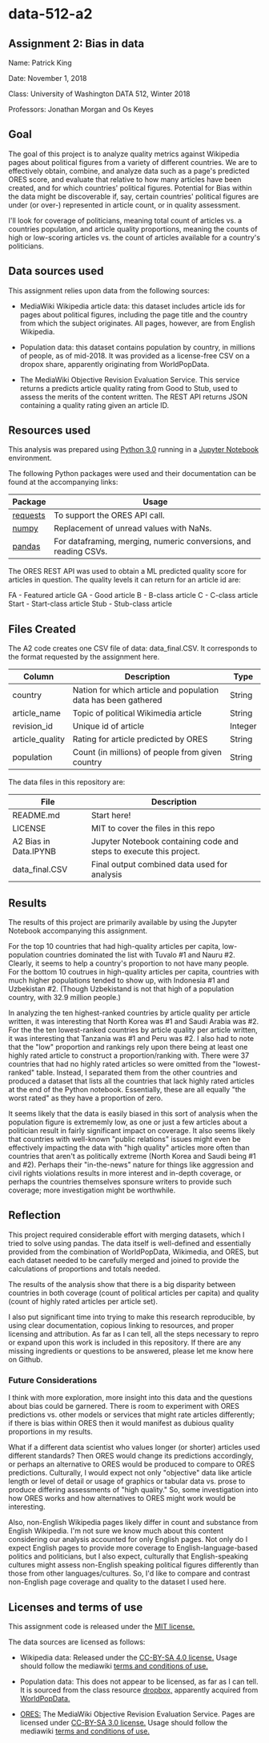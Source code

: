 # data-512-a2

## Assignment 2: Bias in data

Name: Patrick King

Date: November 1, 2018

Class: University of Washington DATA 512, Winter 2018

Professors: Jonathan Morgan and Os Keyes

## Goal
The goal of this project is to analyze quality metrics against Wikipedia pages about political figures from a variety of different countries. We are to effectively obtain, combine, and analyze data such as a page's predicted ORES score, and evaluate that relative to how many articles have been created, and for which countries' political figures.  Potential for Bias within the data might be discoverable if, say, certain countries' political figures are under (or over-) represented in article count, or in quality assessment.

I'll look for coverage of politicians, meaning total count of articles vs. a countries population, and article quality proportions, meaning the counts of high or low-scoring articles vs. the count of articles available for a country's politicians. 

## Data sources used

This assignment relies upon data from the following sources:

* MediaWiki Wikipedia article data: this dataset includes article ids for pages about political figures, including the page title and the country from which the subject originates. All pages, however, are from English Wikipedia.

* Population data: this dataset contains population by country, in millions of people, as of mid-2018. It was provided as a license-free CSV on a dropox share, apparently originating from WorldPopData.

* The MediaWiki Objective Revision Evaluation Service. This service returns a predicts article quality rating from Good to Stub, used to assess the merits of the content written. The REST API returns JSON containing a quality rating given an article ID.

## Resources used
This analysis was prepared using [Python 3.0](https://docs.python.org/3.0/) running in a [Jupyter Notebook](http://jupyter-notebook.readthedocs.io/en/latest/) environment.  

The following Python packages were used and their documentation can be found at the accompanying links:

|Package|Usage|
|---|---|
|[requests](http://docs.python-requests.org/en/master/)|To support the ORES API call.|
|[numpy](https://docs.scipy.org/doc/numpy/reference/?v=20181101081033)|Replacement of unread values with NaNs.|
|[pandas](https://pandas.pydata.org/pandas-docs/stable/?v=20181101081033)|For dataframing, merging, numeric conversions, and reading CSVs.|

The ORES REST API was used to obtain a ML predicted quality score for articles in question. The quality levels it can return for an article id are:

FA - Featured article
GA - Good article
B - B-class article
C - C-class article
Start - Start-class article
Stub - Stub-class article

## Files Created
The A2 code creates one CSV file of data: data_final.CSV. It corresponds to the format requested by the assignment here.

|Column|Description|Type|
|---|---|---|
|country|Nation for which article and population data has been gathered|String|
|article_name|Topic of political Wikimedia article|String|
|revision_id|Unique id of article|Integer|
|article_quality|Rating for article predicted by ORES|String|
|population|Count (in millions) of people from given country|String|

The data files in this repository are:

|File|Description|
|---|---|
|README.md|Start here! |
|LICENSE|MIT to cover the files in this repo|
|A2 Bias in Data.IPYNB|Jupyter Notebook containing code and steps to execute this project.|
|data_final.CSV|Final output combined data used for analysis|

## Results
The results of this project are primarily available by using the Jupyter Notebook accompanying this assignment.

For the top 10 countries that had high-quality articles per capita, low-population countries dominated the list with Tuvalo #1 and Nauru #2. Clearly, it seems to help a country's proportion to not have many people. For the bottom 10 coutrues in high-quality articles per capita, countries with much higher populations tended to show up, with Indonesia #1 and Uzbekistan #2. (Though Uzbekistand is not that high of a population country, with 32.9 million people.)

In analyzing the ten highest-ranked countries by article quality per article written, it was interesting that North Korea was #1 and Saudi Arabia was #2. For the the ten lowest-ranked countries by article quality per article written, it was interesting that Tanzania was #1 and Peru was #2. I also had to note that the "low" proportion and rankings rely upon there being at least one highly rated article to construct a proportion/ranking with. There were 37 countries that had no highly rated articles so were omitted from the "lowest-ranked" table. Instead, I separated them from the other countries and produced a dataset that lists all the countries that lack highly rated articles at the end of the Python notebook. Essentially, these are all equally "the worst rated" as they have a proportion of zero.

It seems likely that the data is easily biased in this sort of analysis when the population figure is extrememly low, as one or just a few articles about a politician result in fairly significant impact on coverage. It also seems likely that countries with well-known "public relations" issues might even be effectively impacting the data with "high quality" articles more often than countries that aren't as politically extreme (North Korea and Saudi being #1 and #2). Perhaps their "in-the-news" nature for things like aggression and civil rights violations results in more interest and in-depth coverage, or perhaps the countries themselves sponsure writers to provide such coverage; more investigation might be worthwhile.
 
## Reflection
This project required considerable effort with merging datasets, which I tried to solve using pandas. The data itself is well-defined and essentially provided from the combination of WorldPopData, Wikimedia, and ORES, but each dataset needed to be carefully merged and joined to provide the calculations of proportions and totals needed.

The results of the analysis show that there is a big disparity between countries in both coverage (count of political articles per capita) and quality (count of highly rated articles per article set). 

I also put significant time into trying to make this research reproducible, by using clear documentation, copious linking to resources, and proper licensing and attribution. As far as I can tell, all the steps necessary to repro or expand upon this work is included in this repository. If there are any missing ingredients or questions to be answered, please let me know here on Github.

### Future Considerations
I think with more exploration, more insight into this data and the questions about bias could be garnered. There is room to experiment with ORES predictions vs. other models or services that might rate articles differently; if there is bias within ORES then it would manifest as dubious quality proportions in my results.

What if a different data scientist who values longer (or shorter) articles used different standards? Then ORES would change its predictions accordingly, or perhaps an alternative to ORES would be produced to compare to ORES predictions. Culturally, I would expect not only "objective" data like article length or level of detail or usage of graphics or tabular data vs. prose to produce differing assessments of "high quality." So, some investigation into how ORES works and how alternatives to ORES might work would be interesting.

Also, non-English Wikipedia pages likely differ in count and substance from English Wikipedia. I'm not sure we know much about this content considering our analysis accounted for only English pages. Not only do I expect English pages to provide more coverage to English-language-based politics and politicians, but I also expect, culturally that English-speaking cultures might assess non-English speaking political figures differently than those from other languages/cultures. So, I'd like to compare and contrast non-English page coverage and quality to the dataset I used here.

## Licenses and terms of use

This assignment code is released under the [MIT license.](https://github.com/PKing70/data-512-a2/blob/master/LICENSE)

The data sources are licensed as follows:

* Wikipedia data: Released under the [CC-BY-SA 4.0 license.](https://creativecommons.org/licenses/by/4.0/) Usage should follow the mediawiki [terms and conditions of use.](https://www.mediawiki.org/wiki/REST_API#Terms_and_conditions)

* Population data: This does not appear to be licensed, as far as I can tell. It is sourced from the class resource [dropbox,](https://www.dropbox.com/s/5u7sy1xt7g0oi2c/WPDS_2018_data.csv?dl=0) apparently acquired from [WorldPopData.](http://www.worldpopdata.org/)

* [ORES:](https://www.mediawiki.org/wiki/ORES) The MediaWiki Objective Revision Evaluation Service. Pages are licensed under [CC-BY-SA 3.0 license.](https://creativecommons.org/licenses/by-sa/3.0/) Usage should follow the mediawiki [terms and conditions of use.](https://www.mediawiki.org/wiki/REST_API#Terms_and_conditions)
